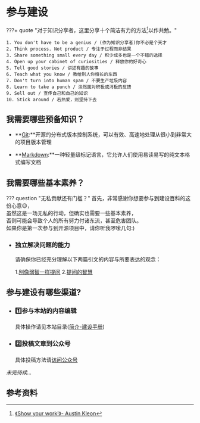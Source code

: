 # 参与建设

???+ quote "对于知识分享者，这里分享十个简洁有力的方法[^1]以作共勉。"

    1. You don't have to be a genius / (作为知识分享者)你不必是个天才
    2. Think process. Not product / 专注于过程而非结果
    3. Share something small every day / 积少成多也是一个不错的选择
    4. Open up your cabinet of curiosities / 释放你的好奇心 
    5. Tell good stories / 讲述有趣的故事
    6. Teach what you know / 教给别人你擅长的东西 
    7. Don't turn into human spam / 不要生产垃圾内容 
    8. Learn to take a punch / 淡然面对积极或消极的反馈 
    9. Sell out / 宣传自己和自己的知识
    10. Stick around / 若热爱，则坚持下去

## 我需要哪些预备知识？

* **[Git](https://git-scm.com/):**开源的分布式版本控制系统，可以有效、高速地处理从很小到非常大的项目版本管理

* **[Markdown](https://markdown.com.cn/):**一种轻量级标记语言，它允许人们使用易读易写的纯文本格式编写文档

## 我需要哪些基本素养？

??? question "无私贡献还有门槛？"
    首先，非常感谢你想要参与到建设百科的这份心意:wink:，  
    虽然这是一场无私的行动，但确实也需要一些基本素养，  
    否则可能会导致个人的所有努力付诸东流，甚至危害团队。  
    如果你是第一次参与到开源项目中，请你听我啰嗦几句:)

* ### 独立解决问题的能力

    请确保你已经充分理解以下两篇引文的内容与所要表达的观念：

    1.[别像弱智一样提问](https://github.com/tangx/Stop-Ask-Questions-The-Stupid-Ways/blob/master/README.md) 2.[提问的智慧](https://github.com/ryanhanwu/How-To-Ask-Questions-The-Smart-Way/blob/main/README-zh_CN.md)

## 参与建设有哪些渠道?

* ### :one:参与本站的内容编辑

    具体操作请见本站目录([简介-建设手册](../GuideBook.md))

* ### :two:投稿文章到公众号

    具体投稿方法请[访问公众号](../index.md#_5)

*未完待续...*

## 参考资料

[^1]: [《Show your work!》- Austin Kleon](https://book.douban.com/subject/25857796/)
